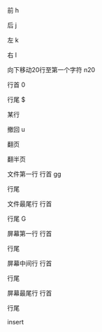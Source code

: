 前	h

后	j

左	k

右	l

 

向下移动20行至第一个字符	n20<Enter>

 

行首	0

行尾	$

某行

撤回 u

 

翻页

翻半页

 

文件第一行	行首	gg

行尾

文件最尾行	行首

行尾	G

屏幕第一行	行首

行尾

屏幕中间行	行首	

行尾

屏幕最尾行	行首

行尾


insert 

